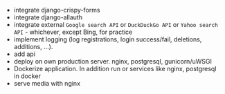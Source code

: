 * integrate django-crispy-forms
* integrate django-allauth
* integrate external `Google search API` or `DuckDuckGo API` or `Yahoo search API` - whichever, except Bing, for practice
* implement logging (log registrations, login success/fail, deletions, additions, ...).
* add api
* deploy on own production server. nginx, postgresql, gunicorn/uWSGI
* Dockerize application. In addition run or services like nginx, postgresql in docker
* serve media with nginx
